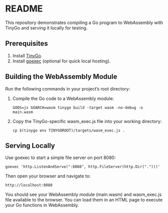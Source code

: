 # README

This repository demonstrates compiling a Go program to WebAssembly with TinyGo and serving it locally for testing.

## Prerequisites

1. Install [TinyGo](https://tinygo.org/getting-started/install/).
2. Install [goexec](https://github.com/shurcooL/goexec) (optional for quick local hosting).

## Building the WebAssembly Module

Run the following commands in your project’s root directory:

1. Compile the Go code to a WebAssembly module:
   ```
   GOOS=js GOARCH=wasm tinygo build -target wasm -no-debug -o main.wasm
   ```

2. Copy the TinyGo-specific wasm_exec.js file into your working directory:
   ```
   cp $(tinygo env TINYGOROOT)/targets/wasm_exec.js .
   ```

## Serving Locally

Use goexec to start a simple file server on port 8080:

```
goexec 'http.ListenAndServe(":8080", http.FileServer(http.Dir(".")))'
```

Then open your browser and navigate to:

```
http://localhost:8080
```

You should see your WebAssembly module (main.wasm) and wasm_exec.js file available to the browser. You can load them in an HTML page to execute your Go functions in WebAssembly.
